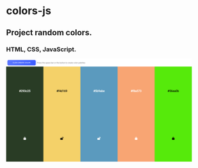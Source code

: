 # colors-js

## Project random colors. 

### HTML, CSS, JavaScript.

![alt text](images/colors.png)

